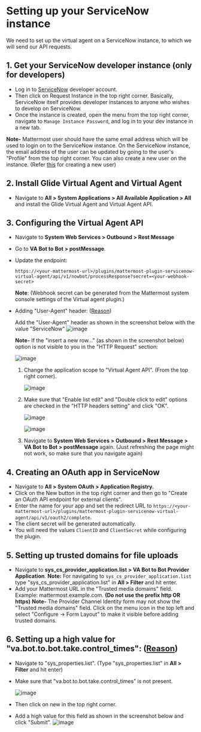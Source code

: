 # Setting up your ServiceNow instance

We need to set up the virtual agent on a ServiceNow instance, to which we will send our API requests.

## 1. Get your ServiceNow developer instance (only for developers)
  - Log in to [ServiceNow](https://developer.servicenow.com) developer account.
  - Then click on Request Instance in the top right corner. Basically, ServiceNow itself provides developer instances to anyone who wishes to develop on ServiceNow.
  - Once the instance is created, open the menu from the top right corner, navigate to `Manage Instance Password`, and log in to your dev instance in a new tab.

  **Note-** Mattermost user should have the same email address which will be used to login on to the ServiceNow instance. On the ServiceNow instance, the email address of the user can be updated by going to the user's "Profile" from the top right corner. You can also create a new user on the instance. (Refer [this](https://docs.servicenow.com/en-US/bundle/tokyo-platform-administration/page/administer/users-and-groups/task/t_CreateAUser.html) for creating a new user)

## 2. Install Glide Virtual Agent and Virtual Agent
  - Navigate to **All > System Applications > All Available Application > All** and install the Glide Virtual Agent and Virtual Agent API.

## 3. Configuring the Virtual Agent API

  - Navigate to **System Web Services > Outbound > Rest Message**
  - Go to **VA Bot to Bot > postMessage**.
  - Update the endpoint:
    ```
    https://<your-mattermost-url>/plugins/mattermost-plugin-servicenow-virtual-agent/api/v1/nowbot/processResponse?secret=<your-webhook-secret>
    ```
    **Note**: (Webhook secret can be generated from the Mattermost system console settings of the Virtual agent plugin.)
  - Adding "User-Agent" header: ([Reason](https://support.servicenow.com/kb?id=kb_article_view&sysparm_article=KB0720934))
  
    Add the "User-Agent" header as shown in the screenshot below with the value "ServiceNow"
    ![image](https://user-images.githubusercontent.com/55234496/201832569-9f11f919-b7c9-4192-a9cf-89a955da08c1.png)


    **Note-** If the "insert a new row..." (as shown in the screenshot below) option is not visible to you in the "HTTP Request" section:

    ![image](https://user-images.githubusercontent.com/55234496/201840807-f593a0cf-aa7a-4f34-bf29-4956f8b680e3.png)

      1. Change the application scope to "Virtual Agent API". (From the top right corner).

          ![image](https://user-images.githubusercontent.com/55234496/201833135-7907cdbc-5e00-4338-b81d-c48204eae614.png)

      2. Make sure that "Enable list edit" and "Double click to edit" options are checked in the "HTTP headers setting" and click "OK".

          ![image](https://user-images.githubusercontent.com/55234496/201832801-3883b457-93af-4d39-8ade-62545913dd2c.png)
            
          ![image](https://user-images.githubusercontent.com/55234496/201832780-40fcb982-aa20-4e81-81e0-e1a4e33160c5.png)

      3. Navigate to **System Web Services > Outbound > Rest Message > VA Bot to Bot > postMessage** again. (Just refreshing the page might not work, so make sure that you navigate again)

## 4. Creating an OAuth app in ServiceNow
  - Navigate to **All > System OAuth > Application Registry.**
  - Click on the New button in the top right corner and then go to "Create an OAuth API endpoint for external clients".
  - Enter the name for your app and set the redirect URL to `https://<your-mattermost-url>/plugins/mattermost-plugin-servicenow-virtual-agent/api/v1/oauth2/complete`.
  - The client secret will be generated automatically.
  - You will need the values `ClientID` and `ClientSecret` while configuring the plugin.

## 5. Setting up trusted domains for file uploads
  - Navigate to **sys_cs_provider_application.list > VA Bot to Bot Provider Application**.
    **Note:** For navigating to `sys_cs_provider_application.list` type "sys_cs_provider_application.list" in **All > Filter** and hit enter.
  - Add your Mattermost URL in the "Trusted media domains" field. Example: mattermost.example.com. **(Do not use the prefix http OR https)**
  **Note-** The Provider Channel Identity form may not show the "Trusted media domains" field. Click on the menu icon in the top left and select "Configure -> Form Layout" to make it visible before adding trusted domains.

## 6. Setting up a high value for "va.bot.to.bot.take.control_times": ([Reason](https://www.servicenow.com/community/virtual-agent-nlu-forum/getting-improper-response-from-virtual-agent-bot-integration-api/m-p/255032))
  - Navigate to "sys_properties.list". (Type "sys_properties.list" in **All > Filter** and hit enter)
  - Make sure that "va.bot.to.bot.take.control_times" is not present.
  
    ![image](https://user-images.githubusercontent.com/55234496/201834695-67077de3-ec76-4665-884b-55167cffa67e.png)

  - Then click on new in the top right corner.
  - Add a high value for this field as shown in the screenshot below and click "Submit".
    ![image](https://user-images.githubusercontent.com/55234496/201836342-2495f201-96e6-443e-97eb-a95dcd4ec09d.png)

